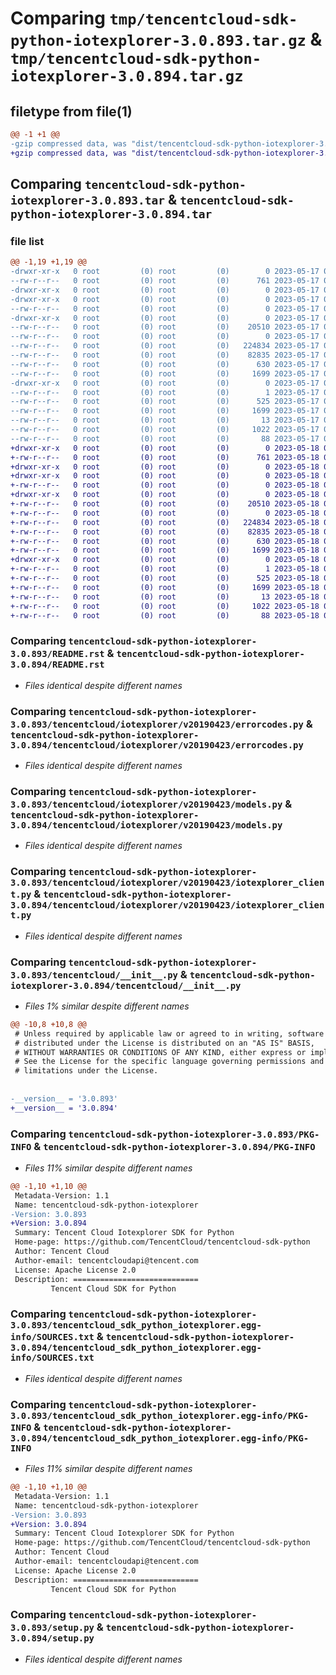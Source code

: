 # Comparing `tmp/tencentcloud-sdk-python-iotexplorer-3.0.893.tar.gz` & `tmp/tencentcloud-sdk-python-iotexplorer-3.0.894.tar.gz`

## filetype from file(1)

```diff
@@ -1 +1 @@
-gzip compressed data, was "dist/tencentcloud-sdk-python-iotexplorer-3.0.893.tar", last modified: Wed May 17 03:33:48 2023, max compression
+gzip compressed data, was "dist/tencentcloud-sdk-python-iotexplorer-3.0.894.tar", last modified: Thu May 18 00:28:45 2023, max compression
```

## Comparing `tencentcloud-sdk-python-iotexplorer-3.0.893.tar` & `tencentcloud-sdk-python-iotexplorer-3.0.894.tar`

### file list

```diff
@@ -1,19 +1,19 @@
-drwxr-xr-x   0 root         (0) root         (0)        0 2023-05-17 03:33:48.000000 tencentcloud-sdk-python-iotexplorer-3.0.893/
--rw-r--r--   0 root         (0) root         (0)      761 2023-05-17 03:33:48.000000 tencentcloud-sdk-python-iotexplorer-3.0.893/README.rst
-drwxr-xr-x   0 root         (0) root         (0)        0 2023-05-17 03:33:48.000000 tencentcloud-sdk-python-iotexplorer-3.0.893/tencentcloud/
-drwxr-xr-x   0 root         (0) root         (0)        0 2023-05-17 03:33:48.000000 tencentcloud-sdk-python-iotexplorer-3.0.893/tencentcloud/iotexplorer/
--rw-r--r--   0 root         (0) root         (0)        0 2023-05-17 03:33:48.000000 tencentcloud-sdk-python-iotexplorer-3.0.893/tencentcloud/iotexplorer/__init__.py
-drwxr-xr-x   0 root         (0) root         (0)        0 2023-05-17 03:33:48.000000 tencentcloud-sdk-python-iotexplorer-3.0.893/tencentcloud/iotexplorer/v20190423/
--rw-r--r--   0 root         (0) root         (0)    20510 2023-05-17 03:33:48.000000 tencentcloud-sdk-python-iotexplorer-3.0.893/tencentcloud/iotexplorer/v20190423/errorcodes.py
--rw-r--r--   0 root         (0) root         (0)        0 2023-05-17 03:33:48.000000 tencentcloud-sdk-python-iotexplorer-3.0.893/tencentcloud/iotexplorer/v20190423/__init__.py
--rw-r--r--   0 root         (0) root         (0)   224834 2023-05-17 03:33:48.000000 tencentcloud-sdk-python-iotexplorer-3.0.893/tencentcloud/iotexplorer/v20190423/models.py
--rw-r--r--   0 root         (0) root         (0)    82835 2023-05-17 03:33:48.000000 tencentcloud-sdk-python-iotexplorer-3.0.893/tencentcloud/iotexplorer/v20190423/iotexplorer_client.py
--rw-r--r--   0 root         (0) root         (0)      630 2023-05-17 03:33:48.000000 tencentcloud-sdk-python-iotexplorer-3.0.893/tencentcloud/__init__.py
--rw-r--r--   0 root         (0) root         (0)     1699 2023-05-17 03:33:48.000000 tencentcloud-sdk-python-iotexplorer-3.0.893/PKG-INFO
-drwxr-xr-x   0 root         (0) root         (0)        0 2023-05-17 03:33:48.000000 tencentcloud-sdk-python-iotexplorer-3.0.893/tencentcloud_sdk_python_iotexplorer.egg-info/
--rw-r--r--   0 root         (0) root         (0)        1 2023-05-17 03:33:48.000000 tencentcloud-sdk-python-iotexplorer-3.0.893/tencentcloud_sdk_python_iotexplorer.egg-info/dependency_links.txt
--rw-r--r--   0 root         (0) root         (0)      525 2023-05-17 03:33:48.000000 tencentcloud-sdk-python-iotexplorer-3.0.893/tencentcloud_sdk_python_iotexplorer.egg-info/SOURCES.txt
--rw-r--r--   0 root         (0) root         (0)     1699 2023-05-17 03:33:48.000000 tencentcloud-sdk-python-iotexplorer-3.0.893/tencentcloud_sdk_python_iotexplorer.egg-info/PKG-INFO
--rw-r--r--   0 root         (0) root         (0)       13 2023-05-17 03:33:48.000000 tencentcloud-sdk-python-iotexplorer-3.0.893/tencentcloud_sdk_python_iotexplorer.egg-info/top_level.txt
--rw-r--r--   0 root         (0) root         (0)     1022 2023-05-17 03:33:48.000000 tencentcloud-sdk-python-iotexplorer-3.0.893/setup.py
--rw-r--r--   0 root         (0) root         (0)       88 2023-05-17 03:33:48.000000 tencentcloud-sdk-python-iotexplorer-3.0.893/setup.cfg
+drwxr-xr-x   0 root         (0) root         (0)        0 2023-05-18 00:28:45.000000 tencentcloud-sdk-python-iotexplorer-3.0.894/
+-rw-r--r--   0 root         (0) root         (0)      761 2023-05-18 00:28:45.000000 tencentcloud-sdk-python-iotexplorer-3.0.894/README.rst
+drwxr-xr-x   0 root         (0) root         (0)        0 2023-05-18 00:28:45.000000 tencentcloud-sdk-python-iotexplorer-3.0.894/tencentcloud/
+drwxr-xr-x   0 root         (0) root         (0)        0 2023-05-18 00:28:45.000000 tencentcloud-sdk-python-iotexplorer-3.0.894/tencentcloud/iotexplorer/
+-rw-r--r--   0 root         (0) root         (0)        0 2023-05-18 00:28:45.000000 tencentcloud-sdk-python-iotexplorer-3.0.894/tencentcloud/iotexplorer/__init__.py
+drwxr-xr-x   0 root         (0) root         (0)        0 2023-05-18 00:28:45.000000 tencentcloud-sdk-python-iotexplorer-3.0.894/tencentcloud/iotexplorer/v20190423/
+-rw-r--r--   0 root         (0) root         (0)    20510 2023-05-18 00:28:45.000000 tencentcloud-sdk-python-iotexplorer-3.0.894/tencentcloud/iotexplorer/v20190423/errorcodes.py
+-rw-r--r--   0 root         (0) root         (0)        0 2023-05-18 00:28:45.000000 tencentcloud-sdk-python-iotexplorer-3.0.894/tencentcloud/iotexplorer/v20190423/__init__.py
+-rw-r--r--   0 root         (0) root         (0)   224834 2023-05-18 00:28:45.000000 tencentcloud-sdk-python-iotexplorer-3.0.894/tencentcloud/iotexplorer/v20190423/models.py
+-rw-r--r--   0 root         (0) root         (0)    82835 2023-05-18 00:28:45.000000 tencentcloud-sdk-python-iotexplorer-3.0.894/tencentcloud/iotexplorer/v20190423/iotexplorer_client.py
+-rw-r--r--   0 root         (0) root         (0)      630 2023-05-18 00:28:45.000000 tencentcloud-sdk-python-iotexplorer-3.0.894/tencentcloud/__init__.py
+-rw-r--r--   0 root         (0) root         (0)     1699 2023-05-18 00:28:45.000000 tencentcloud-sdk-python-iotexplorer-3.0.894/PKG-INFO
+drwxr-xr-x   0 root         (0) root         (0)        0 2023-05-18 00:28:45.000000 tencentcloud-sdk-python-iotexplorer-3.0.894/tencentcloud_sdk_python_iotexplorer.egg-info/
+-rw-r--r--   0 root         (0) root         (0)        1 2023-05-18 00:28:45.000000 tencentcloud-sdk-python-iotexplorer-3.0.894/tencentcloud_sdk_python_iotexplorer.egg-info/dependency_links.txt
+-rw-r--r--   0 root         (0) root         (0)      525 2023-05-18 00:28:45.000000 tencentcloud-sdk-python-iotexplorer-3.0.894/tencentcloud_sdk_python_iotexplorer.egg-info/SOURCES.txt
+-rw-r--r--   0 root         (0) root         (0)     1699 2023-05-18 00:28:45.000000 tencentcloud-sdk-python-iotexplorer-3.0.894/tencentcloud_sdk_python_iotexplorer.egg-info/PKG-INFO
+-rw-r--r--   0 root         (0) root         (0)       13 2023-05-18 00:28:45.000000 tencentcloud-sdk-python-iotexplorer-3.0.894/tencentcloud_sdk_python_iotexplorer.egg-info/top_level.txt
+-rw-r--r--   0 root         (0) root         (0)     1022 2023-05-18 00:28:45.000000 tencentcloud-sdk-python-iotexplorer-3.0.894/setup.py
+-rw-r--r--   0 root         (0) root         (0)       88 2023-05-18 00:28:45.000000 tencentcloud-sdk-python-iotexplorer-3.0.894/setup.cfg
```

### Comparing `tencentcloud-sdk-python-iotexplorer-3.0.893/README.rst` & `tencentcloud-sdk-python-iotexplorer-3.0.894/README.rst`

 * *Files identical despite different names*

### Comparing `tencentcloud-sdk-python-iotexplorer-3.0.893/tencentcloud/iotexplorer/v20190423/errorcodes.py` & `tencentcloud-sdk-python-iotexplorer-3.0.894/tencentcloud/iotexplorer/v20190423/errorcodes.py`

 * *Files identical despite different names*

### Comparing `tencentcloud-sdk-python-iotexplorer-3.0.893/tencentcloud/iotexplorer/v20190423/models.py` & `tencentcloud-sdk-python-iotexplorer-3.0.894/tencentcloud/iotexplorer/v20190423/models.py`

 * *Files identical despite different names*

### Comparing `tencentcloud-sdk-python-iotexplorer-3.0.893/tencentcloud/iotexplorer/v20190423/iotexplorer_client.py` & `tencentcloud-sdk-python-iotexplorer-3.0.894/tencentcloud/iotexplorer/v20190423/iotexplorer_client.py`

 * *Files identical despite different names*

### Comparing `tencentcloud-sdk-python-iotexplorer-3.0.893/tencentcloud/__init__.py` & `tencentcloud-sdk-python-iotexplorer-3.0.894/tencentcloud/__init__.py`

 * *Files 1% similar despite different names*

```diff
@@ -10,8 +10,8 @@
 # Unless required by applicable law or agreed to in writing, software
 # distributed under the License is distributed on an "AS IS" BASIS,
 # WITHOUT WARRANTIES OR CONDITIONS OF ANY KIND, either express or implied.
 # See the License for the specific language governing permissions and
 # limitations under the License.
 
 
-__version__ = '3.0.893'
+__version__ = '3.0.894'
```

### Comparing `tencentcloud-sdk-python-iotexplorer-3.0.893/PKG-INFO` & `tencentcloud-sdk-python-iotexplorer-3.0.894/PKG-INFO`

 * *Files 11% similar despite different names*

```diff
@@ -1,10 +1,10 @@
 Metadata-Version: 1.1
 Name: tencentcloud-sdk-python-iotexplorer
-Version: 3.0.893
+Version: 3.0.894
 Summary: Tencent Cloud Iotexplorer SDK for Python
 Home-page: https://github.com/TencentCloud/tencentcloud-sdk-python
 Author: Tencent Cloud
 Author-email: tencentcloudapi@tencent.com
 License: Apache License 2.0
 Description: ============================
         Tencent Cloud SDK for Python
```

### Comparing `tencentcloud-sdk-python-iotexplorer-3.0.893/tencentcloud_sdk_python_iotexplorer.egg-info/SOURCES.txt` & `tencentcloud-sdk-python-iotexplorer-3.0.894/tencentcloud_sdk_python_iotexplorer.egg-info/SOURCES.txt`

 * *Files identical despite different names*

### Comparing `tencentcloud-sdk-python-iotexplorer-3.0.893/tencentcloud_sdk_python_iotexplorer.egg-info/PKG-INFO` & `tencentcloud-sdk-python-iotexplorer-3.0.894/tencentcloud_sdk_python_iotexplorer.egg-info/PKG-INFO`

 * *Files 11% similar despite different names*

```diff
@@ -1,10 +1,10 @@
 Metadata-Version: 1.1
 Name: tencentcloud-sdk-python-iotexplorer
-Version: 3.0.893
+Version: 3.0.894
 Summary: Tencent Cloud Iotexplorer SDK for Python
 Home-page: https://github.com/TencentCloud/tencentcloud-sdk-python
 Author: Tencent Cloud
 Author-email: tencentcloudapi@tencent.com
 License: Apache License 2.0
 Description: ============================
         Tencent Cloud SDK for Python
```

### Comparing `tencentcloud-sdk-python-iotexplorer-3.0.893/setup.py` & `tencentcloud-sdk-python-iotexplorer-3.0.894/setup.py`

 * *Files identical despite different names*

